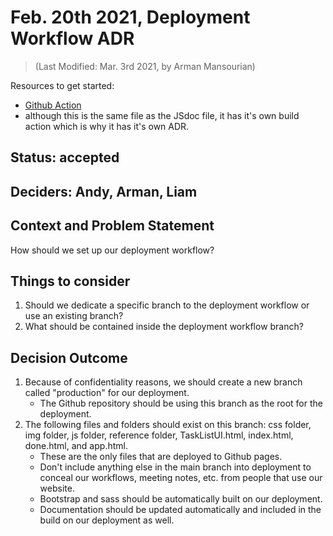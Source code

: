 # Feb. 20th 2021, Deployment Workflow ADR
> (Last Modified: Mar. 3rd 2021, by Arman Mansourian)

Resources to get started:

- [Github Action](https://github.com/DonaldWolfson/cse110-w21-group29/blob/main/.github/workflows/deploy.yml)
- although this is the same file as the JSdoc file, it has it's own build action which is why it has it's own ADR.

## Status: accepted

## Deciders: Andy, Arman, Liam

## Context and Problem Statement

How should we set up our deployment workflow?

## Things to consider

1. Should we dedicate a specific branch to the deployment workflow or use an existing branch?
2. What should be contained inside the deployment workflow branch?

## Decision Outcome

1. Because of confidentiality reasons, we should create a new branch called "production" for our deployment.
    - The Github repository should be using this branch as the root for the deployment.
2. The following files and folders should exist on this branch: css folder, img folder, js folder, reference folder, TaskListUI.html, index.html, done.html, and app.html.
    - These are the only files that are deployed to Github pages.
    - Don't include anything else in the main branch into deployment to conceal our workflows, meeting notes, etc. from people that use our website.
    - Bootstrap and sass should be automatically built on our deployment.
    - Documentation should be updated automatically and included in the build on our deployment as well.
